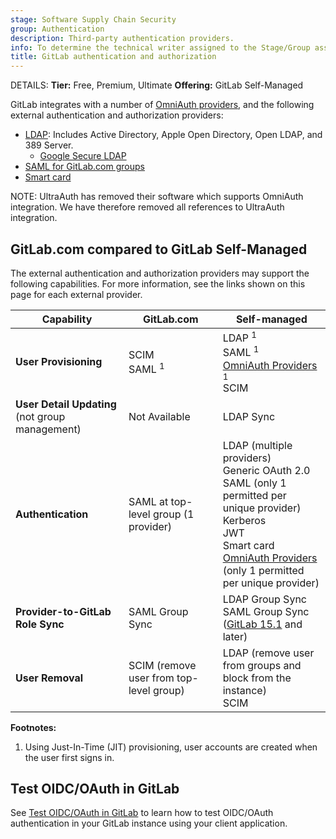 ```yaml
---
stage: Software Supply Chain Security
group: Authentication
description: Third-party authentication providers.
info: To determine the technical writer assigned to the Stage/Group associated with this page, see https://handbook.gitlab.com/handbook/product/ux/technical-writing/#assignments
title: GitLab authentication and authorization
---
```


DETAILS:
**Tier:** Free, Premium, Ultimate
**Offering:** GitLab Self-Managed

GitLab integrates with a number of [OmniAuth providers](../../integration/omniauth.md#supported-providers),
and the following external authentication and authorization providers:

- [LDAP](ldap/_index.md): Includes Active Directory, Apple Open Directory, Open LDAP,
  and 389 Server.
  - [Google Secure LDAP](ldap/google_secure_ldap.md)
- [SAML for GitLab.com groups](../../user/group/saml_sso/index.md)
- [Smart card](smartcard.md)

NOTE:
UltraAuth has removed their software which supports OmniAuth integration. We have therefore removed all references to UltraAuth integration.

## GitLab.com compared to GitLab Self-Managed

The external authentication and authorization providers may support the following capabilities.
For more information, see the links shown on this page for each external provider.

| Capability                                      | GitLab.com                              | Self-managed                       |
|-------------------------------------------------|-----------------------------------------|------------------------------------|
| **User Provisioning**                           | SCIM<br>SAML <sup>1</sup> | LDAP <sup>1</sup><br>SAML <sup>1</sup><br>[OmniAuth Providers](../../integration/omniauth.md#supported-providers) <sup>1</sup><br>SCIM  |
| **User Detail Updating** (not group management) | Not Available                           | LDAP Sync                          |
| **Authentication**                              | SAML at top-level group (1 provider)    | LDAP (multiple providers)<br>Generic OAuth 2.0<br>SAML (only 1 permitted per unique provider)<br>Kerberos<br>JWT<br>Smart card<br>[OmniAuth Providers](../../integration/omniauth.md#supported-providers) (only 1 permitted per unique provider) |
| **Provider-to-GitLab Role Sync**                | SAML Group Sync                         | LDAP Group Sync<br>SAML Group Sync ([GitLab 15.1](https://gitlab.com/gitlab-org/gitlab/-/issues/285150) and later) |
| **User Removal**                                | SCIM (remove user from top-level group) | LDAP (remove user from groups and block from the instance)<br>SCIM |

**Footnotes:**

1. Using Just-In-Time (JIT) provisioning, user accounts are created when the user first signs in.

## Test OIDC/OAuth in GitLab

See [Test OIDC/OAuth in GitLab](test_oidc_oauth.md) to learn how to test OIDC/OAuth authentication in your GitLab instance using your client application.

